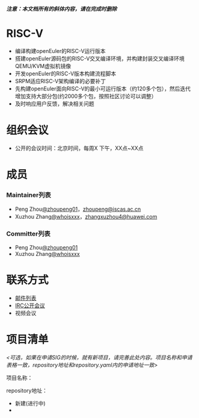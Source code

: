 ﻿***注意：本文档所有的斜体内容，请在完成时删除***

# RISC-V

- 编译构建openEuler的RISC-V运行版本
- 搭建openEuler源码包的RISC-V交叉编译环境，并构建封装交叉编译环境QEMU/KVM虚拟机镜像
- 开发openEuler的RISC-V版本构建流程脚本
- SRPM适应RISC-V架构编译的必要补丁
- 先构建openEuler面向RISC-V的最小可运行版本（约120多个包），然后迭代增加支持大部分包(约2000多个包，按照社区讨论可以调整）
- 及时响应用户反馈，解决相关问题

# 组织会议

- 公开的会议时间：北京时间，每周X 下午，XX点~XX点

# 成员

### Maintainer列表

- Peng Zhou[@zhoupeng01](https://gitee.com/zhoupeng01)，zhoupeng@iscas.ac.cn
- Xuzhou Zhang[@whoisxxx](https://gitee.com/whoisxxx)，zhangxuzhou4@huawei.com


### Committer列表

- Peng Zhou[@zhoupeng01](https://gitee.com/zhoupeng01)
- Xuzhou Zhang[@whoisxxx](https://gitee.com/whoisxxx)




# 联系方式

- [邮件列表](dev@openeuler.org)
- [IRC公开会议]()
- 视频会议



# 项目清单

*<可选，如果在申请SIG的时候，就有新项目，请完善此处内容。项目名称和申请表格一致，repository地址和repository.yaml内的申请地址一致>*

项目名称：

repository地址：

- 新建(进行中)
- 
